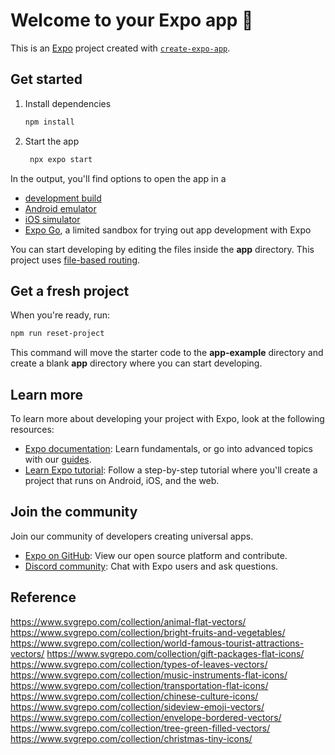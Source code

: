 # Welcome to your Expo app 👋

This is an [Expo](https://expo.dev) project created with [`create-expo-app`](https://www.npmjs.com/package/create-expo-app).

## Get started

1. Install dependencies

   ```bash
   npm install
   ```

2. Start the app

   ```bash
    npx expo start
   ```

In the output, you'll find options to open the app in a

- [development build](https://docs.expo.dev/develop/development-builds/introduction/)
- [Android emulator](https://docs.expo.dev/workflow/android-studio-emulator/)
- [iOS simulator](https://docs.expo.dev/workflow/ios-simulator/)
- [Expo Go](https://expo.dev/go), a limited sandbox for trying out app development with Expo

You can start developing by editing the files inside the **app** directory. This project uses [file-based routing](https://docs.expo.dev/router/introduction).

## Get a fresh project

When you're ready, run:

```bash
npm run reset-project
```

This command will move the starter code to the **app-example** directory and create a blank **app** directory where you can start developing.

## Learn more

To learn more about developing your project with Expo, look at the following resources:

- [Expo documentation](https://docs.expo.dev/): Learn fundamentals, or go into advanced topics with our [guides](https://docs.expo.dev/guides).
- [Learn Expo tutorial](https://docs.expo.dev/tutorial/introduction/): Follow a step-by-step tutorial where you'll create a project that runs on Android, iOS, and the web.

## Join the community

Join our community of developers creating universal apps.

- [Expo on GitHub](https://github.com/expo/expo): View our open source platform and contribute.
- [Discord community](https://chat.expo.dev): Chat with Expo users and ask questions.

## Reference
https://www.svgrepo.com/collection/animal-flat-vectors/
https://www.svgrepo.com/collection/bright-fruits-and-vegetables/
https://www.svgrepo.com/collection/world-famous-tourist-attractions-vectors/
https://www.svgrepo.com/collection/gift-packages-flat-icons/
https://www.svgrepo.com/collection/types-of-leaves-vectors/
https://www.svgrepo.com/collection/music-instruments-flat-icons/
https://www.svgrepo.com/collection/transportation-flat-icons/
https://www.svgrepo.com/collection/chinese-culture-icons/
https://www.svgrepo.com/collection/sideview-emoji-vectors/
https://www.svgrepo.com/collection/envelope-bordered-vectors/
https://www.svgrepo.com/collection/tree-green-filled-vectors/
https://www.svgrepo.com/collection/christmas-tiny-icons/
